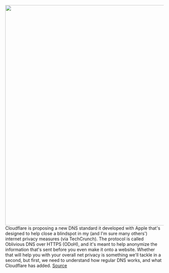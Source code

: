 <img src='https://cdn.vox-cdn.com/thumbor/7kWc_jf2KSDpc8ADDADRl9KoN-U=/0x0:2040x1360/1200x800/filters:focal(857x517:1183x843)/cdn.vox-cdn.com/uploads/chorus_image/image/68481970/acastro_190204_1777_privacy_0001.0.jpg' width='700px' /><br/>
Cloudflare is proposing a new DNS standard it developed with Apple that's designed to help close a blindspot in my (and I'm sure many others') internet privacy measures (via TechCrunch). The protocol is called Oblivious DNS over HTTPS (ODoH), and it's meant to help anonymize the information that's sent before you even make it onto a website. Whether that will help you with your overall net privacy is something we'll tackle in a second, but first, we need to understand how regular DNS works, and what Cloudflare has added.
<a href='https://www.theverge.com/2020/12/8/22163871/cloudflare-apple-dns-protocol-online-privacy'> Source <a/>